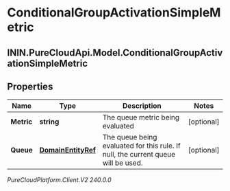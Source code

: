 # ConditionalGroupActivationSimpleMetric

## ININ.PureCloudApi.Model.ConditionalGroupActivationSimpleMetric

## Properties

|Name | Type | Description | Notes|
|------------ | ------------- | ------------- | -------------|
| **Metric** | **string** | The queue metric being evaluated | [optional] |
| **Queue** | [**DomainEntityRef**](DomainEntityRef) | The queue being evaluated for this rule.  If null, the current queue will be used. | [optional] |



_PureCloudPlatform.Client.V2 240.0.0_
